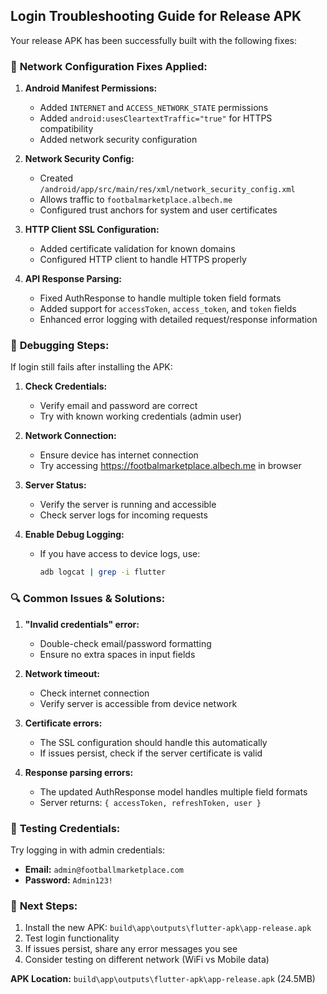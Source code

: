 ## Login Troubleshooting Guide for Release APK

Your release APK has been successfully built with the following fixes:

### 🔧 **Network Configuration Fixes Applied:**

1. **Android Manifest Permissions:**
   - Added `INTERNET` and `ACCESS_NETWORK_STATE` permissions
   - Added `android:usesCleartextTraffic="true"` for HTTPS compatibility
   - Added network security configuration

2. **Network Security Config:**
   - Created `/android/app/src/main/res/xml/network_security_config.xml`
   - Allows traffic to `footbalmarketplace.albech.me`
   - Configured trust anchors for system and user certificates

3. **HTTP Client SSL Configuration:**
   - Added certificate validation for known domains
   - Configured HTTP client to handle HTTPS properly

4. **API Response Parsing:**
   - Fixed AuthResponse to handle multiple token field formats
   - Added support for `accessToken`, `access_token`, and `token` fields
   - Enhanced error logging with detailed request/response information

### 🐛 **Debugging Steps:**

If login still fails after installing the APK:

1. **Check Credentials:**
   - Verify email and password are correct
   - Try with known working credentials (admin user)

2. **Network Connection:**
   - Ensure device has internet connection
   - Try accessing https://footbalmarketplace.albech.me in browser

3. **Server Status:**
   - Verify the server is running and accessible
   - Check server logs for incoming requests

4. **Enable Debug Logging:**
   - If you have access to device logs, use:
     ```bash
     adb logcat | grep -i flutter
     ```

### 🔍 **Common Issues & Solutions:**

1. **"Invalid credentials" error:**
   - Double-check email/password formatting
   - Ensure no extra spaces in input fields

2. **Network timeout:**
   - Check internet connection
   - Verify server is accessible from device network

3. **Certificate errors:**
   - The SSL configuration should handle this automatically
   - If issues persist, check if the server certificate is valid

4. **Response parsing errors:**
   - The updated AuthResponse model handles multiple field formats
   - Server returns: `{ accessToken, refreshToken, user }`

### 📱 **Testing Credentials:**
Try logging in with admin credentials:
- **Email:** `admin@footballmarketplace.com`  
- **Password:** `Admin123!`

### 🚀 **Next Steps:**
1. Install the new APK: `build\app\outputs\flutter-apk\app-release.apk`
2. Test login functionality
3. If issues persist, share any error messages you see
4. Consider testing on different network (WiFi vs Mobile data)

**APK Location:** `build\app\outputs\flutter-apk\app-release.apk` (24.5MB)
